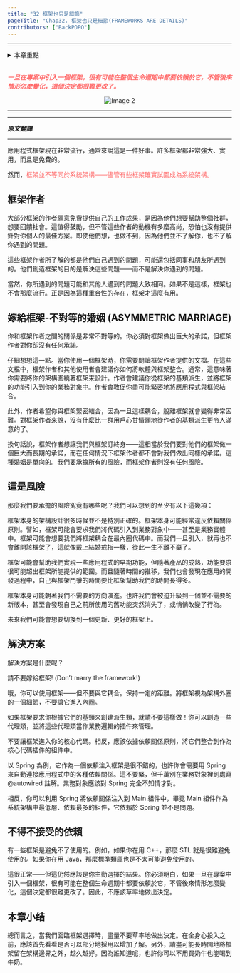 ```yaml
---
title: "32 框架也只是細節"
pageTitle: "Chap32. 框架也只是細節(FRAMEWORKS ARE DETAILS)"
contributors: ["BackPOPO"]
---
```



---


<details style="margin-bottom:30px">
<summary>本章重點</summary>

1.  框架只是細節

    - 框架並不等同於系統架構
    - 框架作者的動機：框架作者通常是為了解決他們自己或周圍人的問題，並不一定適合你的需求。
    <div style='width:100%; display:flex; justify-content: center'>
        <img src="images/clean-arch/32/n001.png" alt="Image 2" >
    </div>


2.  風險

    - 不對等的婚姻：使用框架時，你需要做出巨大的承諾，但框架作者對你沒有任何承諾。
   
    <div style='width:100%; display:flex; justify-content: center'>
        <img src="images/clean-arch/32/n002.png" alt="Image 2" >
    </div>

3.  解決方案

    - 不要與框架耦合，保持一定距離，將框架視為架構外圈的一個細節。

</details>

***<span style="color: #ff6666">一旦在專案中引入一個框架，很有可能在整個生命週期中都要依賴於它，不管後來情形怎麼變化，這個決定都很難更改了。</span>***


<div style='width:100%; display:flex; justify-content: center'>
    <img src="images/clean-arch/32/n003.png" alt="Image 2" >
</div>



---

---

***原文翻譯***

---


應用程式框架現在非常流行，通常來說這是一件好事。許多框架都非常強大、實用，而且是免費的。

然而，<span style="color: #ff6666">框架並不等同於系統架構——儘管有些框架確實試圖成為系統架構。</span>


## 框架作者

大部分框架的作者願意免費提供自己的工作成果，是因為他們想要幫助整個社群，想要回饋社會。這值得鼓勵，但不管這些作者的動機有多麼高尚，恐怕也沒有提供針對你個人的最佳方案。即使他們想，也做不到，因為他們並不了解你，也不了解你遇到的問題。

這些框架作者所了解的都是他們自己遇到的問題，可能還包括同事和朋友所遇到的。他們創造框架的目的是解決這些問題——而不是解決你遇到的問題。

當然，你所遇到的問題可能和其他人遇到的問題大致相同。如果不是這樣，框架也不會那麼流行。正是因為這種重合性的存在，框架才這麼有用。


## 嫁給框架-不對等的婚姻 (ASYMMETRIC MARRIAGE)

你和框架作者之間的關係是非常不對等的。你必須對框架做出巨大的承諾，但框架作者對你卻沒有任何承諾。

仔細想想這一點。當你使用一個框架時，你需要閱讀框架作者提供的文檔。在這些文檔中，框架作者和其他使用者會建議你如何將軟體與框架整合。通常，這意味著你需要將你的架構圍繞著框架來設計。作者會建議你從框架的基類派生，並將框架的功能引入到你的業務對象中。作者會敦促你盡可能緊密地將應用程式與框架結合。

此外，作者希望你與框架緊密結合，因為一旦這樣耦合，脫離框架就會變得非常困難。對框架作者來說，沒有什麼比一群用戶心甘情願地從作者的基類派生更令人滿意的了。

換句話說，框架作者想讓我們與框架訂終身——這相當於我們要對他們的框架做一個巨大而長期的承諾，而在任何情況下框架作者都不會對我們做出同樣的承諾。這種婚姻是單向的。我們要承擔所有的風險，而框架作者則沒有任何風險。


## 這是風險

那麼我們要承擔的風險究竟有哪些呢？我們可以想到的至少有以下這幾項：

框架本身的架構設計很多時候並不是特別正確的。框架本身可能經常違反依賴關係原則。譬如，框架可能會要求我們將代碼引入到業務對象中——甚至是業務實體中。框架可能會想要我們將框架耦合在最內圈代碼中。而我們一旦引入，就再也不會離開該框架了，這就像戴上結婚戒指一樣，從此一生不離不棄了。

框架可能會幫助我們實現一些應用程式的早期功能，但隨著產品的成熟，功能要求很可能超出框架所能提供的範圍。而且隨著時間的推移，我們也會發現在應用的開發過程中，自己與框架鬥爭的時間要比框架幫助我們的時間長得多。

框架本身可能朝著我們不需要的方向演進。也許我們會被迫升級到一個並不需要的新版本，甚至會發現自己之前所使用的舊功能突然消失了，或悄悄改變了行為。

未來我們可能會想要切換到一個更新、更好的框架上。


## 解決方案

解決方案是什麼呢？

請不要嫁給框架! (Don’t marry the framework!)

哦，你可以使用框架——但不要與它耦合。保持一定的距離。將框架視為架構外圈的一個細節，不要讓它進入內圈。

如果框架要求你根據它們的基類來創建派生類，就請不要這樣做！你可以創造一些代理類，並將這些代理類當作業務邏輯的插件來管理。

不要讓框架進入你的核心代碼。相反，應該依據依賴關係原則，將它們整合到作為核心代碼插件的組件中。

以 Spring 為例，它作為一個依賴注入框架是很不錯的，也許你會需要用 Spring 來自動連接應用程式中的各種依賴關係。這不要緊，但千萬別在業務對象裡到處寫 @autowired 註解。業務對象應該對 Spring 完全不知情才對。

相反，你可以利用 Spring 將依賴關係注入到 Main 組件中，畢竟 Main 組件作為系統架構中最低層、依賴最多的組件，它依賴於 Spring 並不是問題。


## 不得不接受的依賴

有一些框架是避免不了使用的。例如，如果你在用 C++，那麼 STL 就是很難避免使用的。如果你在用 Java，那麼標準類庫也是不太可能避免使用的。

這很正常——但這仍然應該是你主動選擇的結果。你必須明白，如果一旦在專案中引入一個框架，很有可能在整個生命週期中都要依賴於它，不管後來情形怎麼變化，這個決定都很難更改了。因此，不應該草率地做出決定。


## 本章小结

總而言之，當我們面臨框架選擇時，盡量不要草率地做出決定。在全身心投入之前，應該首先看看是否可以部分地採用以增加了解。另外，請盡可能長時間地將框架留在架構邊界之外，越久越好。因為誰知道呢，也許你可以不用買奶牛也能喝到牛奶。

